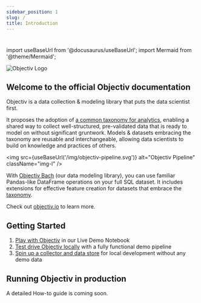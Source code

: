 ```yaml
---
sidebar_position: 1
slug: /
title: Introduction
---
```


# 

import useBaseUrl from '@docusaurus/useBaseUrl';
import Mermaid from '@theme/Mermaid';

![Objectiv Logo](/img/logo-objectiv-large.svg "Objectiv Logo")

## Welcome to the official Objectiv documentation
Objectiv is a data collection & modeling library that puts the data scientist first. 

It proposes the adoption of [a common taxonomy for analytics](/taxonomy), enabling a shared way to collect well-structured, pre-validated data that is ready to model on without significant gruntwork. Models & datasets embracing the taxonomy are reusable and interchangeable, allowing data scientists to build on knowledge and practices of others.

<img src={useBaseUrl('/img/objectiv-pipeline.svg')} alt="Objectiv Pipeline" className="img-l" />

With [Objectiv Bach](https://www.objectiv.io/docs/modeling/) (our data modeling library), you can use familiar Pandas-like DataFrame operations on your full SQL dataset. It includes extensions for effective feature creation for datasets that embrace the [taxonomy](/taxonomy).

Check out [objectiv.io](https://www.objectiv.io) to learn more.

## Getting Started

1. [Play with Objectiv](https://notebook.objectiv.io/lab?path=product_analytics.ipynb) in our Live Demo Notebook
2. [Test drive Objectiv locally](/quickstart-guide) with a fully functional demo pipeline
3. [Spin up a collector and data store](/how-to-guides/collector/getting-started) for local development without any demo data

## Running Objectiv in production
A detailed How-to guide is coming soon. 
